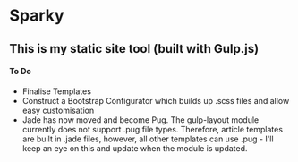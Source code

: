 # Sparky

## This is my static site tool (built with Gulp.js)

#### To Do
- Finalise Templates
- Construct a Bootstrap Configurator which builds up .scss files and allow easy customisation
- Jade has now moved and become Pug. The gulp-layout module currently does not support .pug file types. Therefore, article templates are built in .jade files, however, all other templates can use .pug - I'll keep an eye on this and update when the module is updated.
